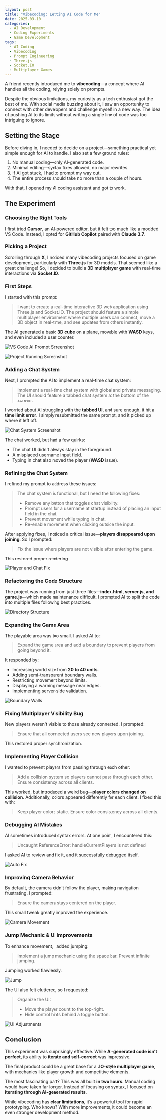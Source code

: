```yaml
---
layout: post
title: "Vibecoding: Letting AI Code for Me"
date: 2025-03-10
categories:
  - AI Development
  - Coding Experiments
  - Game Development
tags:
  - AI Coding
  - Vibecoding
  - Prompt Engineering
  - Three.js
  - Socket.IO
  - Multiplayer Games
---
```


A friend recently introduced me to **vibecoding**—a concept where AI handles all the coding, relying solely on prompts.

Despite the obvious limitations, my curiosity as a tech enthusiast got the best of me. With social media buzzing about it, I saw an opportunity to connect with other developers and challenge myself in a new way. The idea of pushing AI to its limits without writing a single line of code was too intriguing to ignore.

## Setting the Stage

Before diving in, I needed to decide on a project—something practical yet simple enough for AI to handle. I also set a few ground rules:

1. No manual coding—only AI-generated code.
2. Minimal editing—syntax fixes allowed, no major rewrites.
3. If AI got stuck, I had to prompt my way out.
4. The entire process should take no more than a couple of hours.

With that, I opened my AI coding assistant and got to work.

## The Experiment

### Choosing the Right Tools

I first tried **Cursor**, an AI-powered editor, but it felt too much like a modded VS Code. Instead, I opted for **GitHub Copilot** paired with **Claude 3.7**.

### Picking a Project

Scrolling through **X**, I noticed many vibecoding projects focused on game development, particularly with **Three.js** for 3D models. That seemed like a great challenge! So, I decided to build a **3D multiplayer game** with real-time interactions via **Socket.IO**.

### First Steps

I started with this prompt:

> I want to create a real-time interactive 3D web application using Three.js and Socket.IO. The project should feature a simple multiplayer environment where multiple users can connect, move a 3D object in real-time, and see updates from others instantly.

The AI generated a basic **3D cube** on a plane, movable with **WASD** keys, and even included a user counter.

![VS Code AI Prompt Screenshot](/assets/posts/vibecoding-let-ai-code-for-me/first-prompt.png)

![Project Running Screenshot](/assets/posts/vibecoding-let-ai-code-for-me/first-result.gif)

### Adding a Chat System

Next, I prompted the AI to implement a real-time chat system:

> Implement a real-time chat system with global and private messaging. The UI should feature a tabbed chat system at the bottom of the screen.

I worried about AI struggling with the **tabbed UI**, and sure enough, it hit a **time limit error**. I simply resubmitted the same prompt, and it picked up where it left off.

![Chat System Screenshot](/assets/posts/vibecoding-let-ai-code-for-me/first-chat-result.gif)

The chat worked, but had a few quirks:

- The chat UI didn't always stay in the foreground.
- A misplaced username input field.
- Typing in chat also moved the player (**WASD** issue).

### Refining the Chat System

I refined my prompt to address these issues:

> The chat system is functional, but I need the following fixes:
>
> - Remove any button that toggles chat visibility.
> - Prompt users for a username at startup instead of placing an input field in the chat.
> - Prevent movement while typing in chat.
> - Re-enable movement when clicking outside the input.

After applying fixes, I noticed a critical issue—**players disappeared upon joining**. So I prompted:

> Fix the issue where players are not visible after entering the game.

This restored proper rendering.

![Player and Chat Fix](/assets/posts/vibecoding-let-ai-code-for-me/player-and-chat-fix.gif)

### Refactoring the Code Structure

The project was running from just three files—**index.html, server.js, and game.js**—which made maintenance difficult. I prompted AI to split the code into multiple files following best practices.

![Directory Structure](/assets/posts/vibecoding-let-ai-code-for-me/directory-structure.png)

### Expanding the Game Area

The playable area was too small. I asked AI to:

> Expand the game area and add a boundary to prevent players from going beyond it.

It responded by:

- Increasing world size from **20 to 40 units**.
- Adding semi-transparent boundary walls.
- Restricting movement beyond limits.
- Displaying a warning message near edges.
- Implementing server-side validation.

![Boundary Walls](/assets/posts/vibecoding-let-ai-code-for-me/boundary-walls.gif)

### Fixing Multiplayer Visibility Bug

New players weren't visible to those already connected. I prompted:

> Ensure that all connected users see new players upon joining.

This restored proper synchronization.

### Implementing Player Collision

I wanted to prevent players from passing through each other:

> Add a collision system so players cannot pass through each other. Ensure consistency across all clients.

This worked, but introduced a weird bug—**player colors changed on collision**. Additionally, colors appeared differently for each client. I fixed this with:

> Keep player colors static. Ensure color consistency across all clients.

### Debugging AI Mistakes

AI sometimes introduced syntax errors. At one point, I encountered this:

> Uncaught ReferenceError: handleCurrentPlayers is not defined

I asked AI to review and fix it, and it successfully debugged itself.

![Auto Fix](/assets/posts/vibecoding-let-ai-code-for-me/auto-fix-misstypo.png)

### Improving Camera Behavior

By default, the camera didn’t follow the player, making navigation frustrating. I prompted:

> Ensure the camera stays centered on the player.

This small tweak greatly improved the experience.

![Camera Movement](/assets/posts/vibecoding-let-ai-code-for-me/camera-movement.gif)

### Jump Mechanic & UI Improvements

To enhance movement, I added jumping:

> Implement a jump mechanic using the space bar. Prevent infinite jumping.

Jumping worked flawlessly.

![Jump](/assets/posts/vibecoding-let-ai-code-for-me/jump.gif)

The UI also felt cluttered, so I requested:

> Organize the UI:
>
> - Move the player count to the top-right.
> - Hide control hints behind a toggle button.

![UI Adjustments](/assets/posts/vibecoding-let-ai-code-for-me/ui-adjustment.gif)

## Conclusion

This experiment was surprisingly effective. While **AI-generated code isn’t perfect**, its ability to **iterate and self-correct** was impressive.

The final product could be a great base for a **.IO-style multiplayer game**, with mechanics like player growth and competitive elements.

The most fascinating part? This was all built **in two hours**. Manual coding would have taken far longer. Instead of focusing on syntax, I focused on **iterating through AI-generated results**.

While vibecoding has **clear limitations**, it’s a powerful tool for rapid prototyping. Who knows? With more improvements, it could become an even stronger development method.

